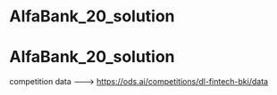 # AlfaBank_20_solution
# AlfaBank_20_solution

competition data --->  https://ods.ai/competitions/dl-fintech-bki/data

